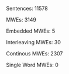 Sentences: 11578

MWEs: 3149

Embedded MWEs: 5

Interleaving MWEs: 30

Continous MWEs: 2307

Single Word MWEs: 0